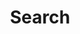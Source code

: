 ---
title: "Search"
#date: 2022-03-06
slug: "search"
layout: "search"
outputs:
    - html
    - json
menu:
    main:
#        name: 
        weight: 5
        params: 
            icon: search

comments: false
toc: false
readingTime: false
---
